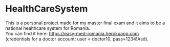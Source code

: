 # HealthCareSystem
This is a personal project made for my master final exam and it aims to be a national healthcare system for Romania. <br />
You can find it here: https://easy-med-romania.herokuapp.com <br />
(credentials for a doctor account: user = doctor10, pass=1234!Asd).

